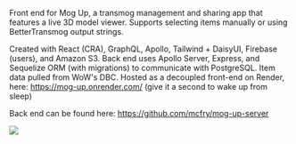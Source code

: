 Front end for Mog Up, a transmog management and sharing app that features a live 3D model viewer. Supports selecting items manually or using BetterTransmog output strings.

Created with React (CRA), GraphQL, Apollo, Tailwind + DaisyUI, Firebase (users), and Amazon S3. Back end uses Apollo Server, Express, and Sequelize ORM (with migrations) to communicate with PostgreSQL. Item data pulled from WoW's DBC. Hosted as a decoupled front-end on Render, here: https://mog-up.onrender.com/ (give it a second to wake up from sleep)

Back end can be found here: https://github.com/mcfry/mog-up-server

![](https://github.com/mcfry/mog-up-client/blob/master/public/mogup.gif)
